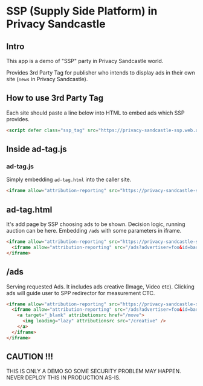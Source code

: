 # SSP (Supply Side Platform) in Privacy Sandcastle

## Intro

This app is a demo of "SSP" party in Privacy Sandcastle world.

Provides 3rd Party Tag for publisher who intends to display ads in their own site (`news` in Privacy Sandcastle).

## How to use 3rd Party Tag

Each site should paste a line below into HTML to embed ads which SSP provides.

```html
<script defer class="ssp_tag" src="https://privacy-sandcastle-ssp.web.app/ad-tag.js"></script>
```

## Inside ad-tag.js

### ad-tag.js

Simply embedding `ad-tag.html` into the caller site.

```html
<iframe allow="attribution-reporting" src="https://privacy-sandcastle-ssp.web.app/ad-tag.html"> </iframe>
```

## ad-tag.html

It's add page by SSP choosing ads to be shown.
Decision logic, running auction can be here.
Embedding `/ads` with some parameters in iframe.

```html
<iframe allow="attribution-reporting" src="https://privacy-sandcastle-ssp.web.app/ad-tag.html">
  <iframe allow="attribution-reporting" src="/ads?advertiser=foo&id=bar"> </iframe>
</iframe>
```

## /ads

Serving requested Ads.
It includes ads creative (Image, Video etc).
Clicking ads will guide user to SPP redirector for measurement CTC.

```html
<iframe allow="attribution-reporting" src="https://privacy-sandcastle-ssp.web.app/ad-tag.html">
  <iframe allow="attribution-reporting" src="/ads?advertiser=foo&id=bar">
    <a target="_blank" attributionsrc href="/move">
      <img loading="lazy" attributionsrc src="/creative" />
    </a>
  </iframe>
</iframe>
```

## CAUTION !!!

THIS IS ONLY A DEMO SO SOME SECURITY PROBLEM MAY HAPPEN.
NEVER DEPLOY THIS IN PRODUCTION AS-IS.

